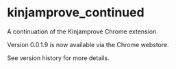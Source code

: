 # kinjamprove_continued
A continuation of the Kinjamprove Chrome extension.

Version 0.0.1.9 is now available via the Chrome webstore.

See version history for more details.
